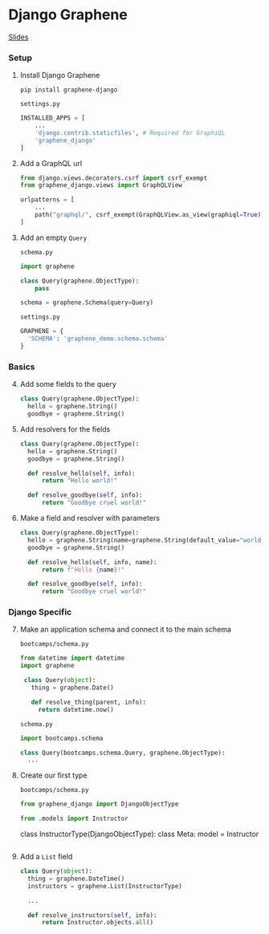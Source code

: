 # Django Graphene

[Slides](https://docs.google.com/presentation/d/1VSIVg2qiLdnCGM2CWiNykEeSzUyJgF-e7iVEyTHdHCA/edit?usp=sharing)

### Setup

1. Install Django Graphene

   ```shell
   pip install graphene-django
   ```

   `settings.py`

   ```python
   INSTALLED_APPS = [
       ...
       'django.contrib.staticfiles', # Required for GraphiQL
       'graphene_django'
   ]
   ```

2. Add a GraphQL url

   ```python
   from django.views.decorators.csrf import csrf_exempt
   from graphene_django.views import GraphQLView

   urlpatterns = [
       ...
       path("graphql/", csrf_exempt(GraphQLView.as_view(graphiql=True))),
   ]
   ```

3. Add an empty `Query`

   `schema.py`

   ```python
   import graphene

   class Query(graphene.ObjectType):
       pass

   schema = graphene.Schema(query=Query)
   ```

   `settings.py`

   ```python
   GRAPHENE = {
     'SCHEMA': 'graphene_demo.schema.schema'
   }
   ```

### Basics

4. Add some fields to the query

   ```python
   class Query(graphene.ObjectType):
     hello = graphene.String()
     goodbye = graphene.String()
   ```

5. Add resolvers for the fields

   ```python
   class Query(graphene.ObjectType):
     hello = graphene.String()
     goodbye = graphene.String()

     def resolve_hello(self, info):
         return "Hello world!"

     def resolve_goodbye(self, info):
         return "Goodbye cruel world!"
   ```

6. Make a field and resolver with parameters

   ```python
   class Query(graphene.ObjectType):
     hello = graphene.String(name=graphene.String(default_value="world"))
     goodbye = graphene.String()

     def resolve_hello(self, info, name):
         return f"Hello {name}!"

     def resolve_goodbye(self, info):
         return "Goodbye cruel world!"
   ```

### Django Specific

7. Make an application schema and connect it to the main schema

   `bootcamps/schema.py`

   ```python
   from datetime import datetime
   import graphene

    class Query(object):
      thing = graphene.Date()

      def resolve_thing(parent, info):
        return datetime.now()
   ```

   `schema.py`

   ```python
   import bootcamps.schema

   class Query(bootcamps.schema.Query, graphene.ObjectType):
     ...
   ```

8. Create our first type

   `bootcamps/schema.py`

   ```python
   from graphene_django import DjangoObjectType

   from .models import Instructor
   ```


    class InstructorType(DjangoObjectType):
        class Meta:
            model = Instructor
    ```

9. Add a `List` field

   ```python
   class Query(object):
     thing = graphene.DateTime()
     instructors = graphene.List(InstructorType)

     ...

     def resolve_instructors(self, info):
         return Instructor.objects.all()
   ```
